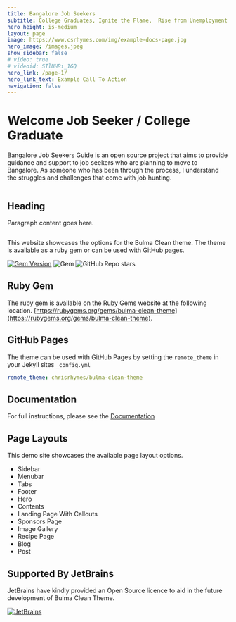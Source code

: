 ```yaml
---
title: Bangalore Job Seekers
subtitle: College Graduates, Ignite the Flame,  Rise from Unemployment, Embrace Corporate Fame! 
hero_height: is-medium
layout: page
image: https://www.csrhymes.com/img/example-docs-page.jpg
hero_image: /images.jpeg
show_sidebar: false
# video: true
# videoid: STlUHRi_1GQ
hero_link: /page-1/
hero_link_text: Example Call To Action
navigation: false
---
```


# Welcome Job Seeker / College Graduate 

Bangalore Job Seekers Guide is an open source project that aims to provide guidance and support to job seekers who are planning to move to Bangalore. As someone who has been through the process, I understand the struggles and challenges that come with job hunting.

<!-- Looking to learn Salesforce? Join Namaste Salesforce Bootcamp, where we offer quality Salesforce tutorials and project-based learning. Our bootcamp starts from the basics and covers real-time examples to help you learn Salesforce at your own pace. With our comprehensive resources, you can gain the skills you need for the jobs of the future in the Salesforce ecosystem. Start your learning journey today! -->

<section class="section">
  <div class="container">
    <div class="columns">
      <div class="column is-8">
        <h1 class="title">Heading</h1>
        <p>Paragraph content goes here.</p>
      </div>
      <div class="column is-4">
        <div class="has-text-centered">
          <script async src="https://pagead2.googlesyndication.com/pagead/js/adsbygoogle.js?client=ca-pub-1291242080282540" crossorigin="anonymous"></script>
          <!-- Square (Responsive) -->
          <ins class="adsbygoogle"
               style="display:block; padding: 10px;"
               data-ad-client="ca-pub-1291242080282540"
               data-ad-slot="7663977887"
               data-ad-format="auto"
               data-full-width-responsive="true"></ins>
          <script>
            (adsbygoogle = window.adsbygoogle || []).push({});
          </script>
        </div>
      </div>
    </div>
  </div>
</section>


This website showcases the options for the Bulma Clean theme. The theme is available as a ruby gem or can be used with GitHub pages. 

[![Gem Version](https://badge.fury.io/rb/bulma-clean-theme.svg)](https://badge.fury.io/rb/bulma-clean-theme)
![Gem](https://img.shields.io/gem/dt/bulma-clean-theme.svg)
![GitHub Repo stars](https://img.shields.io/github/stars/chrisrhymes/bulma-clean-theme?style=social)


## Ruby Gem

The ruby gem is available on the Ruby Gems website at the following location. [https://rubygems.org/gems/bulma-clean-theme](https://rubygems.org/gems/bulma-clean-theme).

## GitHub Pages

The theme can be used with GitHub Pages by setting the `remote_theme` in your Jekyll sites `_config.yml`

```yml
remote_theme: chrisrhymes/bulma-clean-theme
```

## Documentation

For full instructions, please see the [Documentation](/bulma-clean-theme/docs/)

## Page Layouts

This demo site showcases the available page layout options. 

* Sidebar
* Menubar
* Tabs
* Footer
* Hero
* Contents
* Landing Page With Callouts
* Sponsors Page
* Image Gallery
* Recipe Page
* Blog
* Post

## Supported By JetBrains

JetBrains have kindly provided an Open Source licence to aid in the future development of Bulma Clean Theme.

[![JetBrains](img/jetbrains-variant-4.svg)](https://www.jetbrains.com/?from=bulma-clean-theme)
